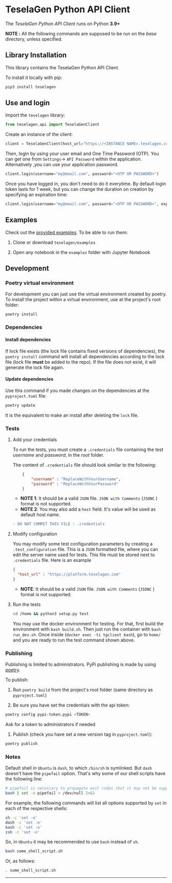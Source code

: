 # TeselaGen Python API Client

The _TeselaGen Python API Client_ runs on Python **3.9+**

**NOTE :** All the following commands are supposed to be run on the _base_ directory, unless specified.

## Library Installation

This library contains the TeselaGen Python API Client.

To install it locally with pip:

```bash
pip3 install teselagen
```

## Use and login

Import the `teselagen` library:

```python
from teselagen.api import TeselaGenClient
```

Create an instance of the client:

```python
client = TeselaGenClient(host_url="https://<INSTANCE NAME>.teselagen.com/")
```

Then, login by using your user email and One Time Password (OTP). You can get one from `Settings`-> `API Password`
within the application. Alternatively ,you can use your application password.

```python
client.login(username="my@email.com", password="<OTP OR PASSWORD>")
```

Once you have logged in, you don't need to do it everytime. By default login token lasts for 1 week, but you can
change the duration on creation by specifying an expiration time:

```python
client.login(username="my@email.com", password="<OTP OR PASSWORD>", expiration_time="1d")
```

## Examples

Check out the [provided examples](https://github.com/TeselaGen/api-client/tree/master/teselagen/examples). To be able
to run them:

1. Clone or download `teselagen/examples`

1. Open any notebook in the `examples` folder with Jupyter Notebook

## Development

### Poetry virtual environment

For development you can just use the virtual environment created by poetry. To install the project within a virtual
environment, use at the project's root folder:

`poetry install`

### Dependencies

#### Install dependencies

If lock file exists (the lock file contains fixed versions of dependencies), the `poetry install` command will install
all dependencies according to the lock file (lock file **must** be added to the repo). If the file does not exist, it
will generate the lock file again.

#### Update dependencies

Use this command if you made changes on the dependencies at the `pyproject.toml` file:

```bash
poetry update
```

It is the equivalent to make an install after deleting the `lock` file.

### Tests

1. Add your credentials

   To run the tests, you must create a `.credentials` file containing the test _username_ and _password_, in the
   _root_ folder.

   The content of `.credentials` file should look similar to the following:

   ```JSON
       {
           "username" : "ReplaceWithYourUsername",
           "password" : "ReplaceWithYourPassword"
       }
   ```

   - **NOTE 1**: It should be a valid `JSON` file. `JSON with Comments` (`JSONC` ) format is not supported.
   - **NOTE 2**: You may also add a `host` field. It's value will be used as default host name.

   ```diff
   - DO NOT COMMIT THIS FILE : .credentials
   ```

1. Modify configuration

   You may modify some test configuration parameters by creating a `.test_configuration` file.
   This is a `JSON` formatted file, where you can edit the server name used for tests.
   This file must be stored next to `.credentials` file. Here is an example

   ```JSON
   {
     "host_url" : "https://platform.teselagen.com"
   }
   ```

   - **NOTE**: It should be a valid `JSON` file. `JSON with Comments` (`JSONC` ) format is not supported.

1. Run the tests

   ```bash
   cd /home && python3 setup.py test
   ```

   You may use the docker environment for testing. For that, first build the environment with `bash build.sh`.
   Then just run the container with `bash run_dev.sh`.
   Once inside (`docker exec -ti tgclient bash`), go to `home/` and you are ready to run the test command shown above.

### Publishing

Publishing is limited to administrators. PyPi publishing is made by using [poetry](https://python-poetry.org/docs/).

To publish:

1. Run `poetry build` from the project's root folder (same directory as `pyproject.toml`)

1. Be sure you have set the credentials with the api token:

```bash
poetry config pypi-token.pypi <TOKEN>
```

Ask for a token to administrators if needed

1. Publish (check you have set a new version tag in `pyproject.toml`):

```bash
poetry publish
```

### Notes

Default shell in `Ubuntu` is `dash`, to which `/bin/sh` is symlinked. But `dash` doesn't have the `pipefail` option.
That's why some of our shell scripts have the following line:

```bash
# pipefail is necessary to propagate exit codes (but it may not be supported by your shell)
bash | set -o pipefail > /dev/null 2>&1
```

For example, the following commands will list all options supported by `set` in each of the respective shells:

```bash
sh -c 'set -o'
dash -c 'set -o'
bash -c 'set -o'
zsh -c 'set -o'
```

So, in `Ubuntu` it may be recommended to use `bash` instead of `sh`.

```bash
bash some_shell_script.sh
```

Or, as follows:

```bash
. some_shell_script.sh
```

---
